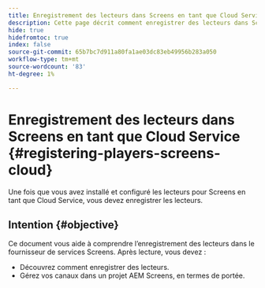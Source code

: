 ```yaml
---
title: Enregistrement des lecteurs dans Screens en tant que Cloud Service
description: Cette page décrit comment enregistrer des lecteurs dans Screens en tant que Cloud Service.
hide: true
hidefromtoc: true
index: false
source-git-commit: 65b7bc7d911a80fa1ae03dc83eb49956b283a050
workflow-type: tm+mt
source-wordcount: '83'
ht-degree: 1%

---
```



# Enregistrement des lecteurs dans Screens en tant que Cloud Service {#registering-players-screens-cloud}

Une fois que vous avez installé et configuré les lecteurs pour Screens en tant que Cloud Service, vous devez enregistrer les lecteurs.

## Intention {#objective}

Ce document vous aide à comprendre l’enregistrement des lecteurs dans le fournisseur de services Screens. Après lecture, vous devez :

* Découvrez comment enregistrer des lecteurs.
* Gérez vos canaux dans un projet AEM Screens, en termes de portée.
